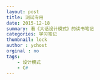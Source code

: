 ```yaml
---
layout: post
title: 测试专用
date: 2015-12-18
summary: 看《大话设计模式》的读书笔记
categories: 学习笔记
thumbnail: lock
author : ychost
orginal : no
tags:
    - 设计模式
    - C#
---
```

